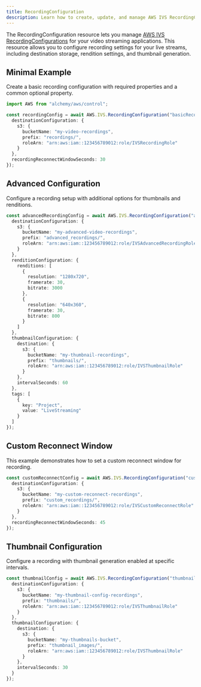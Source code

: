 ```yaml
---
title: RecordingConfiguration
description: Learn how to create, update, and manage AWS IVS RecordingConfigurations using Alchemy Cloud Control.
---
```



The RecordingConfiguration resource lets you manage [AWS IVS RecordingConfigurations](https://docs.aws.amazon.com/ivs/latest/userguide/) for your video streaming applications. This resource allows you to configure recording settings for your live streams, including destination storage, rendition settings, and thumbnail generation.

## Minimal Example

Create a basic recording configuration with required properties and a common optional property.

```ts
import AWS from "alchemy/aws/control";

const recordingConfig = await AWS.IVS.RecordingConfiguration("basicRecordingConfig", {
  destinationConfiguration: {
    s3: {
      bucketName: "my-video-recordings",
      prefix: "recordings/",
      roleArn: "arn:aws:iam::123456789012:role/IVSRecordingRole"
    }
  },
  recordingReconnectWindowSeconds: 30
});
```

## Advanced Configuration

Configure a recording setup with additional options for thumbnails and renditions.

```ts
const advancedRecordingConfig = await AWS.IVS.RecordingConfiguration("advancedRecordingConfig", {
  destinationConfiguration: {
    s3: {
      bucketName: "my-advanced-video-recordings",
      prefix: "advanced_recordings/",
      roleArn: "arn:aws:iam::123456789012:role/IVSAdvancedRecordingRole"
    }
  },
  renditionConfiguration: {
    renditions: [
      {
        resolution: "1280x720",
        framerate: 30,
        bitrate: 3000
      },
      {
        resolution: "640x360",
        framerate: 30,
        bitrate: 800
      }
    ]
  },
  thumbnailConfiguration: {
    destination: {
      s3: {
        bucketName: "my-thumbnail-recordings",
        prefix: "thumbnails/",
        roleArn: "arn:aws:iam::123456789012:role/IVSThumbnailRole"
      }
    },
    intervalSeconds: 60
  },
  tags: [
    {
      key: "Project",
      value: "LiveStreaming"
    }
  ]
});
```

## Custom Reconnect Window

This example demonstrates how to set a custom reconnect window for recording.

```ts
const customReconnectConfig = await AWS.IVS.RecordingConfiguration("customReconnectConfig", {
  destinationConfiguration: {
    s3: {
      bucketName: "my-custom-reconnect-recordings",
      prefix: "custom_recordings/",
      roleArn: "arn:aws:iam::123456789012:role/IVSCustomReconnectRole"
    }
  },
  recordingReconnectWindowSeconds: 45
});
```

## Thumbnail Configuration

Configure a recording with thumbnail generation enabled at specific intervals.

```ts
const thumbnailConfig = await AWS.IVS.RecordingConfiguration("thumbnailConfig", {
  destinationConfiguration: {
    s3: {
      bucketName: "my-thumbnail-config-recordings",
      prefix: "thumbnails/",
      roleArn: "arn:aws:iam::123456789012:role/IVSThumbnailRole"
    }
  },
  thumbnailConfiguration: {
    destination: {
      s3: {
        bucketName: "my-thumbnails-bucket",
        prefix: "thumbnail_images/",
        roleArn: "arn:aws:iam::123456789012:role/IVSThumbnailRole"
      }
    },
    intervalSeconds: 30
  }
});
```
